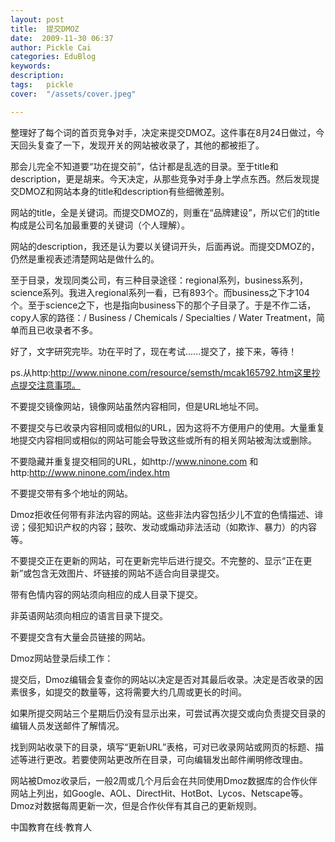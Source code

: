 ```yaml
---
layout: post  
title:  提交DMOZ  
date:  2009-11-30 06:37  
author: Pickle Cai  
categories: EduBlog  
keywords: 
description:   
tags:	pickle   
cover:  "/assets/cover.jpeg"  

---  
```

    
 整理好了每个词的首页竞争对手，决定来提交DMOZ。这件事在8月24日做过，今天回头复查了一下，发现开关的网站被收录了，其他的都被拒了。



那会儿完全不知道要“功在提交前”，估计都是乱选的目录。至于title和description，更是胡来。今天决定，从那些竞争对手身上学点东西。然后发现提交DMOZ和网站本身的title和description有些细微差别。



网站的title，全是关键词。而提交DMOZ的，则重在“品牌建设”，所以它们的title构成是公司名加最重要的关键词（个人理解）。



网站的description，我还是认为要以关键词开头，后面再说。而提交DMOZ的，仍然是重视表述清楚网站是做什么的。



至于目录，发现同类公司，有三种目录途径：regional系列，business系列，science系列。我进入regional系列一看，已有893个。而business之下才104个。至于science之下，也是指向business下的那个子目录了。于是不作二话，copy人家的路径：/ Business / Chemicals / Specialties / Water Treatment，简单而且已收录者不多。



好了，文字研究完毕。功在平时了，现在考试……提交了，接下来，等待！



 



ps.从http:http://www.ninone.com/resource/semsth/mcak165792.htm这里抄点提交注意事项。





不要提交镜像网站，镜像网站虽然内容相同，但是URL地址不同。

不要提交与已收录内容相同或相似的URL，因为这将不方便用户的使用。大量重复地提交内容相同或相似的网站可能会导致这些或所有的相关网站被淘汰或删除。

不要隐藏并重复提交相同的URL，如http://www.ninone.com 和http:http://www.ninone.com/index.htm 

不要提交带有多个地址的网站。

Dmoz拒收任何带有非法内容的网站。这些非法内容包括少儿不宜的色情描述、诽谤；侵犯知识产权的内容；鼓吹、发动或煽动非法活动（如欺诈、暴力）的内容等。

不要提交正在更新的网站，可在更新完毕后进行提交。不完整的、显示“正在更新”或包含无效图片、坏链接的网站不适合向目录提交。

带有色情内容的网站须向相应的成人目录下提交。

非英语网站须向相应的语言目录下提交。

不要提交含有大量会员链接的网站。

Dmoz网站登录后续工作： 





提交后，Dmoz编辑会复查你的网站以决定是否对其最后收录。决定是否收录的因素很多，如提交的数量等，这将需要大约几周或更长的时间。



如果所提交网站三个星期后仍没有显示出来，可尝试再次提交或向负责提交目录的编辑人员发送邮件了解情况。



找到网站收录下的目录，填写“更新URL”表格，可对已收录网站或网页的标题、描述等进行更改。若要使网站更改所在目录，可向编辑发出邮件阐明修改理由。



网站被Dmoz收录后，一般2周或几个月后会在共同使用Dmoz数据库的合作伙伴网站上列出，如Google、AOL、DirectHit、HotBot、Lycos、Netscape等。Dmoz对数据每周更新一次，但是合作伙伴有其自己的更新规则。



		    
 中国教育在线·教育人

